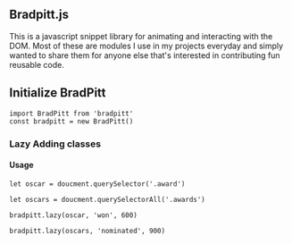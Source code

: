 ## Bradpitt.js

This is a javascript snippet library for animating and interacting with the DOM. Most of these are modules I use in my projects everyday and simply wanted to share them for anyone else that's interested in contributing fun reusable code.

## Initialize BradPitt

```
import BradPitt from 'bradpitt'
const bradpitt = new BradPitt()
```

### Lazy Adding classes

#### Usage

```
let oscar = doucment.querySelector('.award')

let oscars = doucment.querySelectorAll('.awards')

bradpitt.lazy(oscar, 'won', 600)

bradpitt.lazy(oscars, 'nominated', 900)
```
